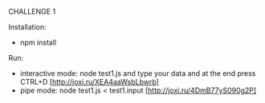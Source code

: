 CHALLENGE 1

Installation:
- npm install

Run:
- interactive mode: node test1.js   and type your data and at the end press CTRL+D [http://joxi.ru/XEA4aaWsbLbwrb]
- pipe mode: node test1.js < test1.input [http://joxi.ru/4DmB77yS090g2P]
